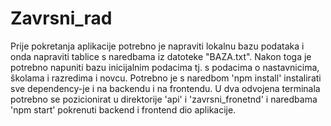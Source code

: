 # Zavrsni_rad
Prije pokretanja aplikacije potrebno je napraviti lokalnu bazu podataka i onda napraviti tablice s naredbama iz datoteke "BAZA.txt".
Nakon toga je potrebno napuniti bazu inicijalnim podacima tj. s podacima o nastavnicima, školama i razredima i novcu. Potrebno je s naredbom 'npm install' instalirati sve dependency-je i na backendu i na frontendu. U dva odvojena terminala potrebno se pozicionirat u direktorije 'api' i 'zavrsni_fronetnd' i naredbama 'npm start' pokrenuti backend i frontend dio aplikacije.